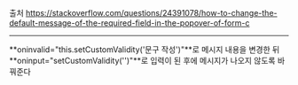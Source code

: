 출처
https://stackoverflow.com/questions/24391078/how-to-change-the-default-message-of-the-required-field-in-the-popover-of-form-c

---

**oninvalid="this.setCustomValidity('문구 작성')"**로 메시지 내용을 변경한 뒤
**oninput="setCustomValidity('')"**로 입력이 된 후에 메시지가 나오지 않도록 바꿔준다
